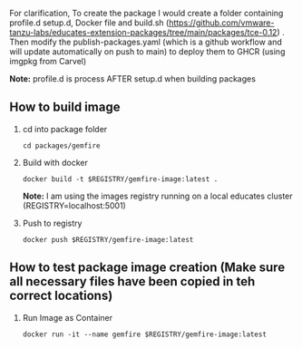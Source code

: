 For clarification, To create the package I would create a folder containing profile.d setup.d, Docker file and build.sh (https://github.com/vmware-tanzu-labs/educates-extension-packages/tree/main/packages/tce-0.12) . Then modify the publish-packages.yaml (which is a github workflow and will update automatically on push to main) to deploy them to GHCR (using imgpkg from Carvel)

**Note:** profile.d is process AFTER setup.d when building packages
## How to build image
1. cd into package folder
    ```
    cd packages/gemfire
    ```
2. Build with docker
    ```
    docker build -t $REGISTRY/gemfire-image:latest .
    ```

    **Note:** I am using the images registry running on a local educates cluster (REGISTRY=localhost:5001)

3. Push to registry
    ```
    docker push $REGISTRY/gemfire-image:latest
    ```

## How to test package image creation (Make sure all necessary files have been copied in teh correct locations)
1. Run Image as Container 
    ```
    docker run -it --name gemfire $REGISTRY/gemfire-image:latest 
    ```
<!-- 
## Deploy to local image registry 
1. Build pod
    ```
    kubectl apply -f test.yaml
    ```
## Exec into Registry
```
k exec -it deployment/registry -- bin/sh
```

[image-name]:$REGISTRY/gemfire-image:latest -->
